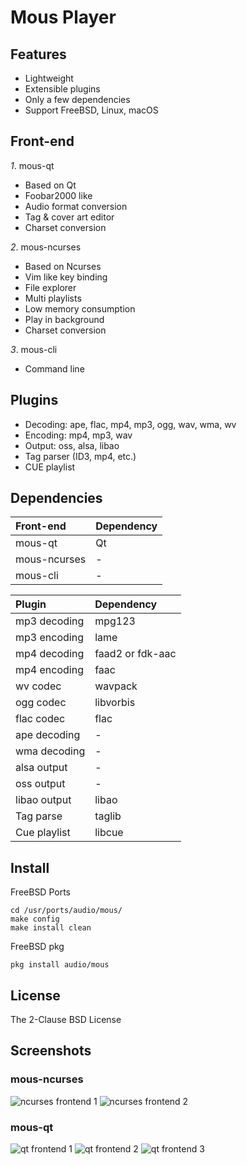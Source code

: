<!-- font font-family="monospace" -->


# Mous Player

## Features
* Lightweight
* Extensible plugins
* Only a few dependencies
* Support FreeBSD, Linux, macOS

## Front-end

*1*. mous-qt
* Based on Qt
* Foobar2000 like
* Audio format conversion
* Tag & cover art editor
* Charset conversion

*2*. mous-ncurses
* Based on Ncurses
* Vim like key binding
* File explorer
* Multi playlists
* Low memory consumption
* Play in background
* Charset conversion

*3*. mous-cli
* Command line

## Plugins
* Decoding: ape, flac, mp4, mp3, ogg, wav, wma, wv
* Encoding: mp4, mp3, wav
* Output: oss, alsa, libao
* Tag parser (ID3, mp4, etc.)
* CUE playlist

## Dependencies

| Front-end | Dependency |
|:---|:---|
| mous-qt | Qt |
| mous-ncurses | - |
| mous-cli | - |

| Plugin | Dependency |
|:---|:---|
| mp3 decoding | mpg123 |
| mp3 encoding | lame |
| mp4 decoding | faad2 or fdk-aac |
| mp4 encoding | faac |
| wv codec | wavpack |
| ogg codec | libvorbis |
| flac codec |flac |
| ape decoding | - |
| wma decoding | - |
| alsa output | - |
| oss output | - |
| libao output | libao |
| Tag parse | taglib |
| Cue playlist | libcue |

## Install

FreeBSD Ports
```
cd /usr/ports/audio/mous/
make config
make install clean
```

FreeBSD pkg
```
pkg install audio/mous
```

## License
The 2-Clause BSD License

## Screenshots

### mous-ncurses

![ncurses frontend 1](https://github.com/bsdelf/mous/raw/master/screenshot/ncurses-play.png)
![ncurses frontend 2](https://github.com/bsdelf/mous/raw/master/screenshot/ncurses-explorer.png)

### mous-qt

![qt frontend 1](https://github.com/bsdelf/mous/raw/master/screenshot/qt.png)
![qt frontend 2](https://github.com/bsdelf/mous/raw/master/screenshot/qt-conv.png)
![qt frontend 3](https://github.com/bsdelf/mous/raw/master/screenshot/qt5-macos.png)

<!--/font-->
